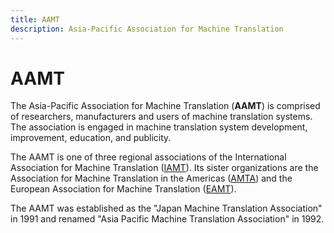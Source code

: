 ```yaml
---
title: AAMT
description: Asia-Pacific Association for Machine Translation
---
```


# AAMT

The Asia-Pacific Association for Machine Translation (**AAMT**) is comprised of researchers, manufacturers and users of machine translation systems. The association is engaged in machine translation system development, improvement, education, and publicity.

The AAMT is one of three regional associations of the International Association for Machine Translation \([IAMT](organizations/iamt.md)\). Its sister organizations are the Association for Machine Translation in the Americas \([AMTA](organizations/amta.md)\) and the European Association for Machine Translation \([EAMT](organization/eamt.md)\).

The AAMT was established as the "Japan Machine Translation Association" in 1991 and renamed "Asia Pacific Machine Translation Association" in 1992.
